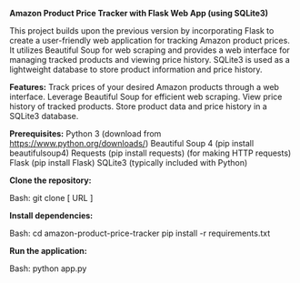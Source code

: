 **Amazon Product Price Tracker with Flask Web App (using SQLite3)**

This project builds upon the previous version by incorporating Flask to create a user-friendly web application for tracking Amazon product prices. 
It utilizes Beautiful Soup for web scraping and provides a web interface for managing tracked products and viewing price history. 
SQLite3 is used as a lightweight database to store product information and price history.

**Features:**
        Track prices of your desired Amazon products through a web interface.
        Leverage Beautiful Soup for efficient web scraping.
        View price history of tracked products.
        Store product data and price history in a SQLite3 database.

**Prerequisites:**
              Python 3 (download from https://www.python.org/downloads/)
              Beautiful Soup 4 (pip install beautifulsoup4)
              Requests (pip install requests) (for making HTTP requests)
              Flask (pip install Flask)
              SQLite3 (typically included with Python)

**Clone the repository:**

Bash:
    git clone [ URL ]

**Install dependencies:**

Bash:
    cd amazon-product-price-tracker
    pip install -r requirements.txt

**Run the application:**

Bash:
    python app.py
